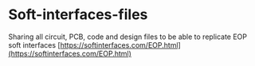 # Soft-interfaces-files
Sharing all circuit, PCB, code and design files to be able to replicate EOP soft interfaces
[https://softinterfaces.com/EOP.html](https://softinterfaces.com/EOP.html)
